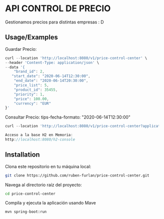 
# API CONTROL DE PRECIO

Gestionamos precios para distintas empresas : D




## Usage/Examples

Guardar Precio:
```javascript
curl --location 'http://localhost:8080/v1/price-control-center' \
--header 'Content-Type: application/json' \
--data '{
    "brand_id": 2,
   "start_date": "2020-06-14T12:30:00",
    "end_date": "2020-06-14T20:30:00",
    "price_list": 5,
    "product_id": 35455,
    "priority": 1,
    "price": 100.00,
    "currency": "EUR"
}'
```

Consultar Precio:
tips-fecha-formato: "2020-06-14T12:30:00"

```javascript
curl --location 'http://localhost:8080/v1/price-control-center?application_date=2020-06-14T15%3A59%3A59&product_id=35455&brand_id=1'
```


```javascript
Acceso a la base H2 en Memoria:
http://localhost:8080/h2-console
```




## Installation

Clona este repositorio en tu máquina local:

```bash
git clone https://github.com/ruben-furlan/price-control-center.git
```
Navega al directorio raíz del proyecto:    

```bash
cd price-control-center
```

Compila y ejecuta la aplicación usando Mave

```bash
mvn spring-boot:run
```


